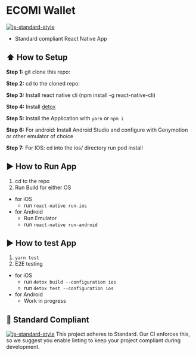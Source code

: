 #  ECOMI Wallet
[![js-standard-style](https://img.shields.io/badge/code%20style-standard-brightgreen.svg?style=flat)](http://standardjs.com/)

* Standard compliant React Native App

## :arrow_up: How to Setup

**Step 1:** git clone this repo:

**Step 2:** cd to the cloned repo:

**Step 3:** Install react native cli (npm install -g react-native-cli)

**Step 4:** Install [detox](https://github.com/wix/detox/blob/master/docs/Introduction.GettingStarted.md)

**Step 5:** Install the Application with `yarn` or `npm i`

**Step 6:** For android: Install Android Studio and configure with Genymotion or other emulator of choice

**Step 7:** For IOS: cd into the ios/ directory run pod install

## :arrow_forward: How to Run App

1. cd to the repo
2. Run Build for either OS
  * for iOS
    * run `react-native run-ios`
  * for Android
    * Run Emulator
    * run `react-native run-android`

## :arrow_forward: How to test App
1. `yarn test`
2. E2E testing
  * for iOS
    * run `detox build --configuration ios`
    * run `detox test --configuration ios`
  * for Android
    * Work in progress

## :no_entry_sign: Standard Compliant

[![js-standard-style](https://cdn.rawgit.com/feross/standard/master/badge.svg)](https://github.com/feross/standard)
This project adheres to Standard.  Our CI enforces this, so we suggest you enable linting to keep your project compliant during development.
